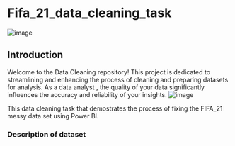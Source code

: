 # Fifa_21_data_cleaning_task
![image](https://github.com/ucnkwocha/Fifa_21_data_cleaning_task/assets/155919216/12402de2-e783-46cc-8345-9e11b052d6bd)
## Introduction
 Welcome to the Data Cleaning repository! This project is dedicated to streamlining and enhancing the process of cleaning and preparing datasets for analysis. As a data analyst , the quality of your data significantly influences the accuracy and reliability of your insights.
![image](https://github.com/ucnkwocha/Fifa_21_data_cleaning_task/assets/155919216/cfa76119-e9e5-4655-9156-0a81bc331c1f)

This data cleaning task that demostrates the process of fixing the FIFA_21 messy data set using Power BI.
### Description of dataset

